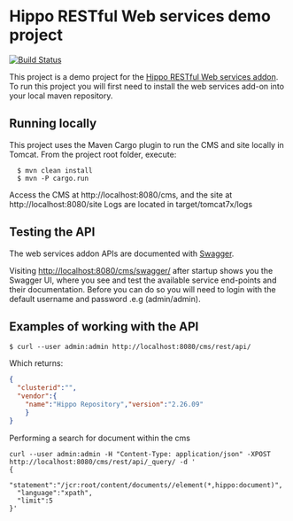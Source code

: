 # Hippo RESTful Web services demo project

[![Build Status](https://travis-ci.org/jreijn/hippo-addon-webservices-demo.svg?branch=master)](https://travis-ci.org/jreijn/hippo-addon-webservices-demo)

This project is a demo project for the [Hippo RESTful Web services addon](https://github.com/jreijn/hippo-webservices-addon).
To run this project  you will first need to install the web services add-on into your local maven repository.

## Running locally

This project uses the Maven Cargo plugin to run the CMS and site locally in Tomcat.
From the project root folder, execute:

```
  $ mvn clean install
  $ mvn -P cargo.run
```

Access the CMS at http://localhost:8080/cms, and the site at http://localhost:8080/site
Logs are located in target/tomcat7x/logs

## Testing the API

The web services addon APIs are documented with [Swagger](https://helloreverb.com/developers/swagger).

Visiting [http://localhost:8080/cms/swagger/](http://localhost:8080/cms/swagger/) after startup shows you the Swagger UI, where you see and test the available service end-points and their documentation.
Before you can do so you will need to login with the default username and password .e.g (admin/admin).

## Examples of working with the API

``` console
$ curl --user admin:admin http://localhost:8080/cms/rest/api/
```
Which returns:

``` json
{
  "clusterid":"",
  "vendor":{
    "name":"Hippo Repository","version":"2.26.09"
    }
}
```

Performing a search for document within the cms

``` console
curl --user admin:admin -H "Content-Type: application/json" -XPOST http://localhost:8080/cms/rest/api/_query/ -d '
{
  "statement":"/jcr:root/content/documents//element(*,hippo:document)",
  "language":"xpath",
  "limit":5
}'
```
